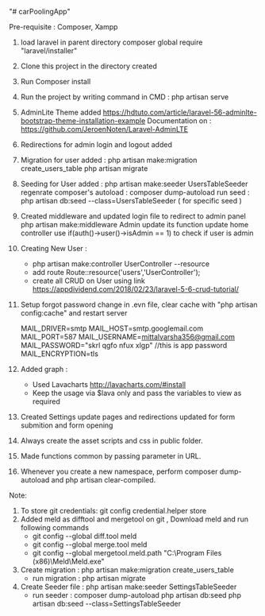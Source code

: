 "# carPoolingApp" 

Pre-requisite : Composer, Xampp

1. load laravel in parent directory 
composer global require "laravel/installer"

2. Clone this project in the directory created

3. Run Composer install

4. Run the project by writing command in CMD :
php artisan serve

5. AdminLite Theme added 
https://hdtuto.com/article/laravel-56-adminlte-bootstrap-theme-installation-example
Documentation on : https://github.com/JeroenNoten/Laravel-AdminLTE

6. Redirections for admin login and logout added 

7. Migration for user added :
    php artisan make:migration create_users_table
    php artisan migrate

8. Seeding for User added :
    php artisan make:seeder UsersTableSeeder
    regenrate composer's autoload : composer dump-autoload
    run seed : php artisan db:seed --class=UsersTableSeeder ( for specific seed )

9. Created middleware and updated login file to redirect to admin panel
    php artisan make:middleware Admin
    update its function
    update home controller
    use  if(auth()->user()->isAdmin == 1) to check if user is admin

10. Creating New User :
    - php artisan make:controller UserController --resource
    - add route Route::resource('users','UserController');
    - create all CRUD on User using link https://appdividend.com/2018/02/23/laravel-5-6-crud-tutorial/

11. Setup forgot password
    change in .evn file, clear cache with "php artisan config:cache" and restart server 

    MAIL_DRIVER=smtp
    MAIL_HOST=smtp.googlemail.com
    MAIL_PORT=587
    MAIL_USERNAME=mittalvarsha356@gmail.com
    MAIL_PASSWORD="skrl qgfo nfux xlgp" //this is app password
    MAIL_ENCRYPTION=tls

12. Added graph :
    - Used Lavacharts http://lavacharts.com/#install
    - Keep the usage via $lava only and pass the variables to view as required

13. Created Settings update pages and redirections updated for form submition and form opening 

14. Always create the asset scripts and css in public folder.

15. Made functions common by passing parameter in URL.

16. Whenever you create a new namespace, perform composer dump-autoload and  php artisan clear-compiled. 

Note:
1. To store git credentials: git config credential.helper store
2. Added meld as difftool and mergetool on git , Download meld and run following commands
    -  git config --global diff.tool meld
    -  git config --global merge.tool meld
    -  git config --global mergetool.meld.path "C:\Program Files (x86)\Meld\Meld.exe"
3. Create migration :   php artisan make:migration create_users_table
    - run migration :   php artisan migrate
4. Create Seeder file : php artisan make:seeder SettingsTableSeeder
    - run seeder :  composer dump-autoload
                    php artisan db:seed
                    php artisan db:seed --class=SettingsTableSeeder
